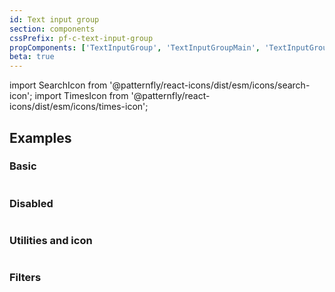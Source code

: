 ```yaml
---
id: Text input group
section: components
cssPrefix: pf-c-text-input-group
propComponents: ['TextInputGroup', 'TextInputGroupMain', 'TextInputGroupUtilities']
beta: true
---
```


import SearchIcon from '@patternfly/react-icons/dist/esm/icons/search-icon';
import TimesIcon from '@patternfly/react-icons/dist/esm/icons/times-icon';

## Examples

### Basic

```ts file="./BasicTextInputGroup.tsx"
```

### Disabled

```ts file="./DisabledTextInputGroup.tsx"
```

### Utilities and icon

```ts file="./TextInputGroupWithIcons.tsx"
```

### Filters

```ts file="./TextInputGroupWithChips.tsx"
```
